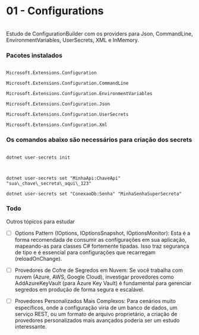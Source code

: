 # 01 - Configurations
<br />
Estudo de ConfigurationBuilder com os providers para Json, CommandLine, EnvironmentVariables, UserSecrets, XML e InMemory.



### Pacotes instalados



````

Microsoft.Extensions.Configuration

Microsoft.Extensions.Configuration.CommandLine

Microsoft.Extensions.Configuration.EnvironmentVariables 

Microsoft.Extensions.Configuration.Json

Microsoft.Extensions.Configuration.UserSecrets

Microsoft.Extensions.Configuration.Xml

````



### Os comandos abaixo são necessários para criação dos secrets



````

dotnet user-secrets init



dotnet user-secrets set "MinhaApi:ChaveApi" "sua\_chave\_secreta\_aqui\_123"

dotnet user-secrets set "ConexaoDb:Senha" "MinhaSenhaSuperSecreta"

````



### Todo

Outros tópicos para estudar

- [ ] Options Pattern (IOptions<T>, IOptionsSnapshot<T>, IOptionsMonitor<T>): Esta é a forma recomendada de consumir as configurações em sua aplicação, mapeando-as para classes C# fortemente tipadas. Isso traz segurança de tipo e é essencial para configurações que recarregam (reloadOnChange).

- [ ] Provedores de Cofre de Segredos em Nuvem: Se você trabalha com nuvem (Azure, AWS, Google Cloud), investigar provedores como AddAzureKeyVault (para Azure Key Vault) é fundamental para gerenciar segredos em produção de forma segura e escalável.

- [ ] Provedores Personalizados Mais Complexos: Para cenários muito específicos, onde a configuração viria de um banco de dados, um serviço REST, ou um formato de arquivo proprietário, a criação de provedores personalizados mais avançados poderia ser um estudo interessante.
